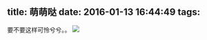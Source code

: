 title: 萌萌哒
date: 2016-01-13 16:44:49
tags:
---

要不要这样可怜兮兮。。
<img src="http://img5.duitang.com/uploads/item/201407/30/20140730152939_zPFKy.thumb.700_0.jpeg">
